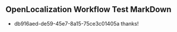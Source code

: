 ## OpenLocalization Workflow Test MarkDown
* db916aed-de59-45e7-8a15-75ce3c01405a thanks!

<!--HONumber=Aug16_HO1-->


